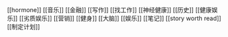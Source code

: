 [[hormone]]
[[音乐]]
[[金融]]
[[写作]]
[[找工作]]
[[神经健康]]
[[历史]]
[[健康娱乐]]
[[劣质娱乐]]
[[营销]]
[[健身]]
[[大脑]]
[[娱乐]]
[[笔记]]
[[story worth read]]
[[制定计划]]
